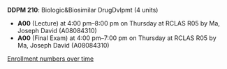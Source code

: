 **DDPM 210**: Biologic&Biosimilar DrugDvlpmt (4 units)

- **A00** (Lecture) at 4:00 pm–8:00 pm on Thursday at RCLAS R05 by Ma, Joseph David (A08084310)
- **A00** (Final Exam) at 4:00 pm–7:00 pm on Thursday at RCLAS R05 by Ma, Joseph David (A08084310)

[Enrollment numbers over time](./DDPM210.tsv)
